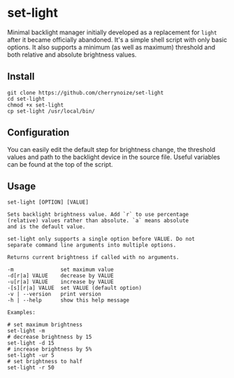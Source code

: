 # set-light

Minimal backlight manager initially developed as a replacement for
`light` after it became officially abandoned. It's a simple
shell script with only basic options. It also supports a
minimum (as well as maximum) threshold and both relative and
absolute brightness values.

## Install

    git clone https://github.com/cherrynoize/set-light
    cd set-light
    chmod +x set-light
    cp set-light /usr/local/bin/

## Configuration

You can easily edit the default step for brightness change, the
threshold values and path to the backlight device in the source
file. Useful variables can be found at the top of the script.

## Usage

    set-light [OPTION] [VALUE]

    Sets backlight brightness value. Add `r` to use percentage
    (relative) values rather than absolute. `a` means absolute
    and is the default value.

    set-light only supports a single option before VALUE. Do not
    separate command line arguments into multiple options.

    Returns current brightness if called with no arguments.

    -m               set maximum value
    -d[r|a] VALUE    decrease by VALUE
    -u[r|a] VALUE    increase by VALUE
    -[s][r|a] VALUE  set VALUE (default option)
    -v | --version   print version
    -h | --help      show this help message

    Examples:

    # set maximum brightness
    set-light -m
    # decrease brightness by 15
    set-light -d 15
    # increase brightness by 5%
    set-light -ur 5
    # set brightness to half
    set-light -r 50

